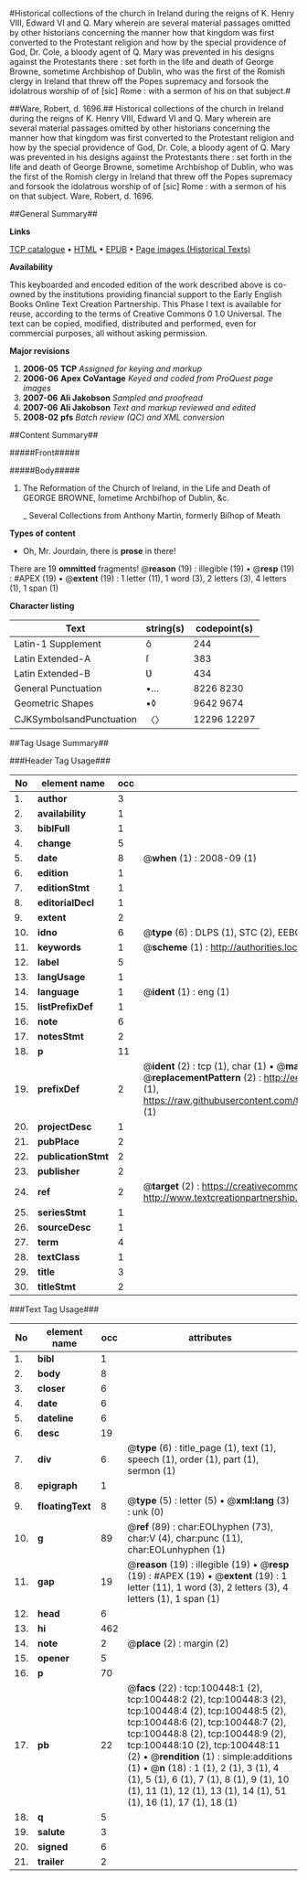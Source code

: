 #Historical collections of the church in Ireland during the reigns of K. Henry VIII, Edward VI and Q. Mary wherein are several material passages omitted by other historians concerning the manner how that kingdom was first converted to the Protestant religion and how by the special providence of God, Dr. Cole, a bloody agent of Q. Mary was prevented in his designs against the Protestants there : set forth in the life and death of George Browne, sometime Archbishop of Dublin, who was the first of the Romish clergy in Ireland that threw off the Popes supremacy and forsook the idolatrous worship of of [sic] Rome : with a sermon of his on that subject.#

##Ware, Robert, d. 1696.##
Historical collections of the church in Ireland during the reigns of K. Henry VIII, Edward VI and Q. Mary wherein are several material passages omitted by other historians concerning the manner how that kingdom was first converted to the Protestant religion and how by the special providence of God, Dr. Cole, a bloody agent of Q. Mary was prevented in his designs against the Protestants there : set forth in the life and death of George Browne, sometime Archbishop of Dublin, who was the first of the Romish clergy in Ireland that threw off the Popes supremacy and forsook the idolatrous worship of of [sic] Rome : with a sermon of his on that subject.
Ware, Robert, d. 1696.

##General Summary##

**Links**

[TCP catalogue](http://www.ota.ox.ac.uk/tcp/)  • 
[HTML](http://tei.it.ox.ac.uk/tcp/Texts-HTML/free/A67/A67593.html)  • 
[EPUB](http://tei.it.ox.ac.uk/tcp/Texts-EPUB/free/A67/A67593.epub) • 
[Page images (Historical Texts)](https://data.historicaltexts.jisc.ac.uk/view?pubId=eebo-13575185e&pageId=eebo-13575185e-100448-1)

**Availability**

This keyboarded and encoded edition of the
	       work described above is co-owned by the institutions
	       providing financial support to the Early English Books
	       Online Text Creation Partnership. This Phase I text is
	       available for reuse, according to the terms of Creative
	       Commons 0 1.0 Universal. The text can be copied,
	       modified, distributed and performed, even for
	       commercial purposes, all without asking permission.

**Major revisions**

1. __2006-05__ __TCP__ *Assigned for keying and markup*
1. __2006-06__ __Apex CoVantage__ *Keyed and coded from ProQuest page images*
1. __2007-06__ __Ali Jakobson__ *Sampled and proofread*
1. __2007-06__ __Ali Jakobson__ *Text and markup reviewed and edited*
1. __2008-02__ __pfs__ *Batch review (QC) and XML conversion*

##Content Summary##

#####Front#####

#####Body#####

1. The Reformation of the Church of Ireland, in the Life and Death of GEORGE BROWNE, ſometime Archbiſhop of Dublin, &c.

    _ Several Collections from Anthony Martin, formerly Biſhop of Meath

**Types of content**

  * Oh, Mr. Jourdain, there is **prose** in there!

There are 19 **ommitted** fragments! 
 @__reason__ (19) : illegible (19)  •  @__resp__ (19) : #APEX (19)  •  @__extent__ (19) : 1 letter (11), 1 word (3), 2 letters (3), 4 letters (1), 1 span (1)

**Character listing**


|Text|string(s)|codepoint(s)|
|---|---|---|
|Latin-1 Supplement|ô|244|
|Latin Extended-A|ſ|383|
|Latin Extended-B|Ʋ|434|
|General Punctuation|•…|8226 8230|
|Geometric Shapes|▪◊|9642 9674|
|CJKSymbolsandPunctuation|〈〉|12296 12297|

##Tag Usage Summary##

###Header Tag Usage###

|No|element name|occ|attributes|
|---|---|---|---|
|1.|__author__|3||
|2.|__availability__|1||
|3.|__biblFull__|1||
|4.|__change__|5||
|5.|__date__|8| @__when__ (1) : 2008-09 (1)|
|6.|__edition__|1||
|7.|__editionStmt__|1||
|8.|__editorialDecl__|1||
|9.|__extent__|2||
|10.|__idno__|6| @__type__ (6) : DLPS (1), STC (2), EEBO-CITATION (1), OCLC (1), VID (1)|
|11.|__keywords__|1| @__scheme__ (1) : http://authorities.loc.gov/ (1)|
|12.|__label__|5||
|13.|__langUsage__|1||
|14.|__language__|1| @__ident__ (1) : eng (1)|
|15.|__listPrefixDef__|1||
|16.|__note__|6||
|17.|__notesStmt__|2||
|18.|__p__|11||
|19.|__prefixDef__|2| @__ident__ (2) : tcp (1), char (1)  •  @__matchPattern__ (2) : ([0-9\-]+):([0-9IVX]+) (1), (.+) (1)  •  @__replacementPattern__ (2) : http://eebo.chadwyck.com/downloadtiff?vid=$1&page=$2 (1), https://raw.githubusercontent.com/textcreationpartnership/Texts/master/tcpchars.xml#$1 (1)|
|20.|__projectDesc__|1||
|21.|__pubPlace__|2||
|22.|__publicationStmt__|2||
|23.|__publisher__|2||
|24.|__ref__|2| @__target__ (2) : https://creativecommons.org/publicdomain/zero/1.0/ (1), http://www.textcreationpartnership.org/docs/. (1)|
|25.|__seriesStmt__|1||
|26.|__sourceDesc__|1||
|27.|__term__|4||
|28.|__textClass__|1||
|29.|__title__|3||
|30.|__titleStmt__|2||


###Text Tag Usage###

|No|element name|occ|attributes|
|---|---|---|---|
|1.|__bibl__|1||
|2.|__body__|8||
|3.|__closer__|6||
|4.|__date__|6||
|5.|__dateline__|6||
|6.|__desc__|19||
|7.|__div__|6| @__type__ (6) : title_page (1), text (1), speech (1), order (1), part (1), sermon (1)|
|8.|__epigraph__|1||
|9.|__floatingText__|8| @__type__ (5) : letter (5)  •  @__xml:lang__ (3) : unk (0)|
|10.|__g__|89| @__ref__ (89) : char:EOLhyphen (73), char:V (4), char:punc (11), char:EOLunhyphen (1)|
|11.|__gap__|19| @__reason__ (19) : illegible (19)  •  @__resp__ (19) : #APEX (19)  •  @__extent__ (19) : 1 letter (11), 1 word (3), 2 letters (3), 4 letters (1), 1 span (1)|
|12.|__head__|6||
|13.|__hi__|462||
|14.|__note__|2| @__place__ (2) : margin (2)|
|15.|__opener__|5||
|16.|__p__|70||
|17.|__pb__|22| @__facs__ (22) : tcp:100448:1 (2), tcp:100448:2 (2), tcp:100448:3 (2), tcp:100448:4 (2), tcp:100448:5 (2), tcp:100448:6 (2), tcp:100448:7 (2), tcp:100448:8 (2), tcp:100448:9 (2), tcp:100448:10 (2), tcp:100448:11 (2)  •  @__rendition__ (1) : simple:additions (1)  •  @__n__ (18) : 1 (1), 2 (1), 3 (1), 4 (1), 5 (1), 6 (1), 7 (1), 8 (1), 9 (1), 10 (1), 11 (1), 12 (1), 13 (1), 14 (1), 51 (1), 16 (1), 17 (1), 18 (1)|
|18.|__q__|5||
|19.|__salute__|3||
|20.|__signed__|6||
|21.|__trailer__|2||
